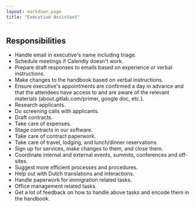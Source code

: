```yaml
---
layout: markdown_page
title: "Executive Assistant"
---
```


## Responsibilities

* Handle email in executive's name including triage.
* Schedule meetings if Calendly doesn't work.
* Prepare draft responses to emails based on experience or verbal instructions.
* Make changes to the handbook based on verbal instructions.
* Ensure executive's appointments are confirmed a day in advance and that the attendees have access to and are aware of the relevant materials (about.gitlab.com/primer, google doc, etc.).
* Research applicants.
* Do screening calls with applicants.
* Draft contracts.
* Take care of expenses.
* Stage contracts in our software.
* Take care of contract paperwork.
* Take care of travel, lodging, and lunch/dinner reservations.
* Sign up for services, make changes to them, and close them.
* Coordinate internal and external events, summits, conferences and off-sites.
* Suggest more efficient processes and procedures.
* Help out with Dutch translations and interactions.
* Handle paperwork for immigration related tasks.
* Office management related tasks.
* Get a lot of feedback on how to handle above tasks and encode them in the handbook.
